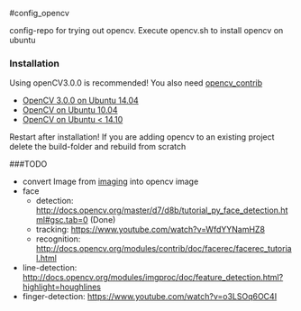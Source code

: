#config_opencv

config-repo for trying out opencv. Execute opencv.sh to install opencv on ubuntu

### Installation

Using openCV3.0.0 is recommended! You also need [opencv_contrib](https://github.com/Itseez/opencv_contrib)
* [OpenCV 3.0.0 on Ubuntu 14.04](http://rodrigoberriel.com/2014/10/installing-opencv-3-0-0-on-ubuntu-14-04/)
* [OpenCV on Ubuntu 10.04](http://docs.opencv.org/doc/tutorials/introduction/linux_install/linux_install.html)
* [OpenCV on Ubuntu < 14.10](https://help.ubuntu.com/community/OpenCV)


Restart after installation!
If you are adding opencv to an existing project delete the build-folder and rebuild from scratch

###TODO
 * convert Image from [imaging](github.com/lms-org/imaging) into opencv image
 * face
   * detection: http://docs.opencv.org/master/d7/d8b/tutorial_py_face_detection.html#gsc.tab=0 (Done)
   * tracking: https://www.youtube.com/watch?v=WfdYYNamHZ8
   * recognition: http://docs.opencv.org/modules/contrib/doc/facerec/facerec_tutorial.html
 * line-detection: http://docs.opencv.org/modules/imgproc/doc/feature_detection.html?highlight=houghlines
 * finger-detection: https://www.youtube.com/watch?v=o3LSOq6OC4I
